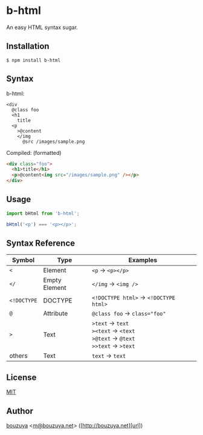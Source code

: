 # b-html

An easy HTML syntax sugar.

## Installation

```
$ npm install b-html
```

## Syntax

b-html:

```b-html
<div
  @class foo
  <h1
    title
  <p
    >@content
    </img
      @src /images/sample.png
```

Compiled: (formatted)

```html
<div class="foo">
  <h1>title</h1>
  <p>@content<img src="/images/sample.png" /></p>
</div>
```

## Usage

```javascript
import bHtml from 'b-html';

bHtml('<p') === '<p></p>';
```

## Syntax Reference

 Symbol      | Type          | Examples
-------------|---------------|----------------------------------------------
 `<`         | Element       | `<p` -> `<p></p>`
 `</`        | Empty Element | `</img` -> `<img />`
 `<!DOCTYPE` | DOCTYPE       | `<!DOCTYPE html>` -> `<!DOCTYPE html>`
 `@`         | Attribute     | `@class foo` -> `class="foo"`
 `>`         | Text          | `>text` -> `text`<br />`><text` -> `<text`<br />`>@text` -> `@text`<br />`>>text` -> `>text`
 others      | Text         | `text` -> `text`

## License

[MIT](LICENSE)

## Author

[bouzuya][user] &lt;[m@bouzuya.net][email]&gt; ([http://bouzuya.net][url])

[user]: https://github.com/bouzuya
[email]: mailto:m@bouzuya.net
[url]: http://bouzuya.net
